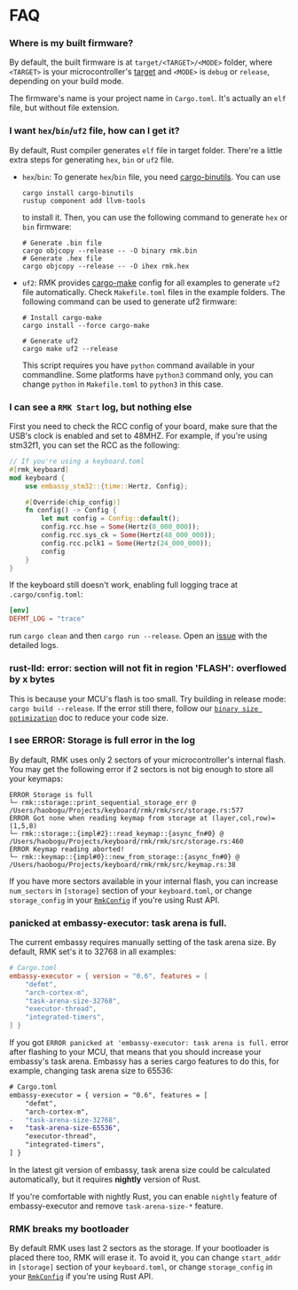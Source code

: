 # FAQ

### Where is my built firmware?

By default, the built firmware is at `target/<TARGET>/<MODE>` folder, where `<TARGET>` is your microcontroller's [target](./user_guide/2_setup_environment.md/#3-install-your-target) and `<MODE>` is `debug` or `release`, depending on your build mode.

The firmware's name is your project name in `Cargo.toml`. It's actually an `elf` file, but without file extension.

### I want `hex`/`bin`/`uf2` file, how can I get it?

By default, Rust compiler generates `elf` file in target folder. There're a little extra steps for generating `hex`, `bin` or `uf2` file.

- `hex`/`bin`: To generate `hex`/`bin` file, you need [cargo-binutils](https://github.com/rust-embedded/cargo-binutils). You can use

  ```
  cargo install cargo-binutils
  rustup component add llvm-tools
  ```

  to install it. Then, you can use the following command to generate `hex` or `bin` firmware:

  ```
  # Generate .bin file
  cargo objcopy --release -- -O binary rmk.bin
  # Generate .hex file
  cargo objcopy --release -- -O ihex rmk.hex
  ```

- `uf2`: RMK provides [cargo-make](https://github.com/sagiegurari/cargo-make) config for all examples to generate `uf2` file automatically. Check `Makefile.toml` files in the example folders. The following command can be used to generate uf2 firmware:
  
  ```shell
  # Install cargo-make
  cargo install --force cargo-make

  # Generate uf2
  cargo make uf2 --release
  ```
  
  This script requires you have `python` command available in your commandline. Some platforms have `python3` command only, you can change `python` in `Makefile.toml` to `python3` in this case.

### I can see a `RMK Start` log, but nothing else

First you need to check the RCC config of your board, make sure that the USB's clock is enabled and set to 48MHZ. For example, if you're using stm32f1, you can set the RCC as the following:

```rust
// If you're using a keyboard.toml
#[rmk_keyboard]
mod keyboard {
    use embassy_stm32::{time::Hertz, Config};

    #[Override(chip_config)]
    fn config() -> Config {
        let mut config = Config::default();
        config.rcc.hse = Some(Hertz(8_000_000));
        config.rcc.sys_ck = Some(Hertz(48_000_000));
        config.rcc.pclk1 = Some(Hertz(24_000_000)); 
        config
    }
}
```

If the keyboard still doesn't work, enabling full logging trace at `.cargo/config.toml`:

```toml
[env]
DEFMT_LOG = "trace"
```

run `cargo clean` and then `cargo run --release`. Open an [issue](https://github.com/HaoboGu/rmk/issues) with the detailed logs.

### rust-lld: error: section will not fit in region 'FLASH': overflowed by x bytes

This is because your MCU's flash is too small. Try building in release mode: `cargo build --release`. If the error still there, follow our [`binary size optimization`](binary_size_optimization.md) doc to reduce your code size.

### I see ERROR: Storage is full error in the log

By default, RMK uses only 2 sectors of your microcontroller's internal flash. You may get the following error if 2 sectors is not big enough to store all your keymaps: 

```
ERROR Storage is full
└─ rmk::storage::print_sequential_storage_err @ /Users/haobogu/Projects/keyboard/rmk/rmk/src/storage.rs:577 
ERROR Got none when reading keymap from storage at (layer,col,row)=(1,5,8)
└─ rmk::storage::{impl#2}::read_keymap::{async_fn#0} @ /Users/haobogu/Projects/keyboard/rmk/rmk/src/storage.rs:460 
ERROR Keymap reading aborted!
└─ rmk::keymap::{impl#0}::new_from_storage::{async_fn#0} @ /Users/haobogu/Projects/keyboard/rmk/rmk/src/keymap.rs:38  
```

If you have more sectors available in your internal flash, you can increase `num_sectors` in `[storage]` section of your `keyboard.toml`, or change `storage_config` in your [`RmkConfig`](https://docs.rs/rmk/latest/rmk/config/struct.RmkConfig.html) if you're using Rust API.

### panicked at embassy-executor: task arena is full.

The current embassy requires manually setting of the task arena size. By default, RMK set's it to 32768 in all examples:

```toml
# Cargo.toml
embassy-executor = { version = "0.6", features = [
    "defmt",
    "arch-cortex-m",
    "task-arena-size-32768",
    "executor-thread",
    "integrated-timers",
] }
```

If you got `ERROR panicked at 'embassy-executor: task arena is full.` error after flashing to your MCU, that means that you should increase your embassy's task arena. Embassy has a series cargo features to do this, for example, changing task arena size to 65536:

```diff
# Cargo.toml
embassy-executor = { version = "0.6", features = [
    "defmt",
    "arch-cortex-m",
-   "task-arena-size-32768",
+   "task-arena-size-65536",
    "executor-thread",
    "integrated-timers",
] }
```

In the latest git version of embassy, task arena size could be calculated automatically, but it requires **nightly** version of Rust.

If you're comfortable with nightly Rust, you can enable `nightly` feature of embassy-executor and remove `task-arena-size-*` feature.

### RMK breaks my bootloader

By default RMK uses last 2 sectors as the storage. If your bootloader is placed there too, RMK will erase it. To avoid it, you can change `start_addr` in `[storage]` section of your `keyboard.toml`, or change `storage_config` in your [`RmkConfig`](https://docs.rs/rmk/latest/rmk/config/struct.RmkConfig.html) if you're using Rust API.

